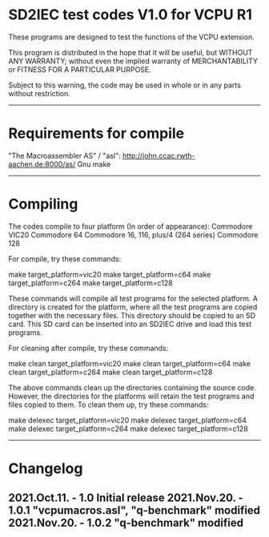 # SD2IEC test codes V1.0 for VCPU R1

These programs are designed to test the functions of the VCPU extension.

This program is distributed in the hope that it will be useful,
but WITHOUT ANY WARRANTY; without even the implied warranty of
MERCHANTABILITY or FITNESS FOR A PARTICULAR PURPOSE.

Subject to this warning, the code may be used in whole or in any parts
without restriction.

------------------------------------------------------------------------
# Requirements for compile

  "The Macroassembler AS" / "asl":
    http://john.ccac.rwth-aachen.de:8000/as/
  Gnu make

------------------------------------------------------------------------
# Compiling

The codes compile to four platform (In order of appearance):
  Commodore VIC20
  Commodore 64
  Commodore 16, 116, plus/4 (264 series)
  Commodore 128

For compile, try these commands:

make target_platform=vic20
make target_platform=c64
make target_platform=c264
make target_platform=c128

These commands will compile all test programs for the selected platform.
A directory is created for the platform, where all the test programs are
copied together with the necessary files. This directory should be
copied to an SD card. This SD card can be inserted into an SD2IEC drive
and load this test programs.

For cleaning after compile, try these commands:

make clean target_platform=vic20
make clean target_platform=c64
make clean target_platform=c264
make clean target_platform=c128

The above commands clean up the directories containing the source code.
However, the directories for the platforms will retain the test programs
and files copied to them. To clean them up, try these commands:

make delexec target_platform=vic20
make delexec target_platform=c64
make delexec target_platform=c264
make delexec target_platform=c128

------------------------------------------------------------------------
# Changelog

2021.Oct.11. - 1.0
  Initial release
2021.Nov.20. - 1.0.1
  "vcpumacros.asl", "q-benchmark" modified
2021.Nov.20. - 1.0.2
  "q-benchmark" modified
------------------------------------------------------------------------
